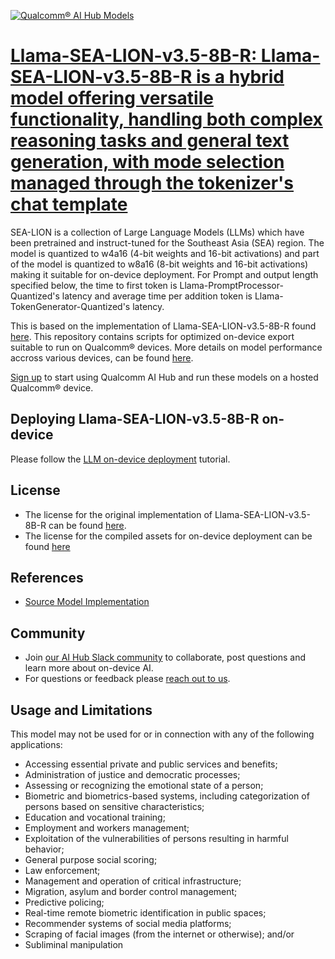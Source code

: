 [![Qualcomm® AI Hub Models](https://qaihub-public-assets.s3.us-west-2.amazonaws.com/qai-hub-models/quic-logo.jpg)](../../README.md)


# [Llama-SEA-LION-v3.5-8B-R: Llama-SEA-LION-v3.5-8B-R is a hybrid model offering versatile functionality, handling both complex reasoning tasks and general text generation, with mode selection managed through the tokenizer's chat template](https://aihub.qualcomm.com/models/llama_v3_1_sea_lion_3_5_8b_r)

SEA-LION is a collection of Large Language Models (LLMs) which have been pretrained and instruct-tuned for the Southeast Asia (SEA) region. The model is quantized to w4a16 (4-bit weights and 16-bit activations) and part of the model is quantized to w8a16 (8-bit weights and 16-bit activations) making it suitable for on-device deployment. For Prompt and output length specified below, the time to first token is Llama-PromptProcessor-Quantized's latency and average time per addition token is Llama-TokenGenerator-Quantized's latency.

This is based on the implementation of Llama-SEA-LION-v3.5-8B-R found [here](https://github.com/aisingapore/sealion/blob/main/models/sea-lion-v3.5/llama-sea-lion-v3.5-8B.md). This repository contains scripts for optimized on-device
export suitable to run on Qualcomm® devices. More details on model performance
accross various devices, can be found [here](https://aihub.qualcomm.com/models/llama_v3_1_sea_lion_3_5_8b_r).

[Sign up](https://myaccount.qualcomm.com/signup) to start using Qualcomm AI Hub and run these models on a hosted Qualcomm® device.

## Deploying Llama-SEA-LION-v3.5-8B-R on-device

Please follow the [LLM on-device deployment](https://github.com/quic/ai-hub-apps/tree/main/tutorials/llm_on_genie) tutorial.





## License
* The license for the original implementation of Llama-SEA-LION-v3.5-8B-R can be found
  [here](https://huggingface.co/meta-llama/Llama-3.1-8B-Instruct/blob/main/LICENSE).
* The license for the compiled assets for on-device deployment can be found [here](https://huggingface.co/meta-llama/Llama-3.1-8B-Instruct/blob/main/LICENSE)


## References
* [Source Model Implementation](https://github.com/aisingapore/sealion/blob/main/models/sea-lion-v3.5/llama-sea-lion-v3.5-8B.md)



## Community
* Join [our AI Hub Slack community](https://aihub.qualcomm.com/community/slack) to collaborate, post questions and learn more about on-device AI.
* For questions or feedback please [reach out to us](mailto:ai-hub-support@qti.qualcomm.com).


## Usage and Limitations

This model may not be used for or in connection with any of the following applications:

- Accessing essential private and public services and benefits;
- Administration of justice and democratic processes;
- Assessing or recognizing the emotional state of a person;
- Biometric and biometrics-based systems, including categorization of persons based on sensitive characteristics;
- Education and vocational training;
- Employment and workers management;
- Exploitation of the vulnerabilities of persons resulting in harmful behavior;
- General purpose social scoring;
- Law enforcement;
- Management and operation of critical infrastructure;
- Migration, asylum and border control management;
- Predictive policing;
- Real-time remote biometric identification in public spaces;
- Recommender systems of social media platforms;
- Scraping of facial images (from the internet or otherwise); and/or
- Subliminal manipulation

